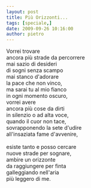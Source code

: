```yaml
---
layout: post
title: Più Orizzonti...
tags: [speciale,]
date: 2009-09-26 10:16:00
author: pietro
---
```

Vorrei trovare<br/>ancora più strade da percorrere<br/>mai sazio di desideri<br/>di sogni senza scampo<br/>mai stanco d'adorare<br/>la pace che non vinco,<br/>ma sarai tu al mio fianco<br/>in ogni momento oscuro,<br/>vorrei avere<br/>ancora più cose da dirti<br/>in silenzio o ad alta voce,<br/>quando il cuor non tace,<br/>sovrapponendo la sete d'udire<br/>all'insaziata fame d'avvenire,<br/><br/>esiste tanto e posso cercare<br/>nuove strade per sognare,<br/>ambire un orizzonte<br/>da raggiungere per finta<br/>galleggiando nell'aria<br/>più leggero di me.
